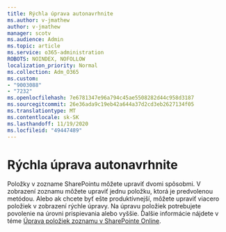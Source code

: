 ```yaml
---
title: Rýchla úprava autonavrhnite
ms.author: v-jmathew
author: v-jmathew
manager: scotv
ms.audience: Admin
ms.topic: article
ms.service: o365-administration
ROBOTS: NOINDEX, NOFOLLOW
localization_priority: Normal
ms.collection: Adm_O365
ms.custom:
- "9003088"
- "7232"
ms.openlocfilehash: 7e6781347e96a794c45ae5508282d44c958d3187
ms.sourcegitcommit: 26e36ada9c19eb42a644a37d2cd3eb2627134f05
ms.translationtype: MT
ms.contentlocale: sk-SK
ms.lasthandoff: 11/19/2020
ms.locfileid: "49447489"
---
```

# <a name="quick-edit-autosuggest"></a>Rýchla úprava autonavrhnite

Položky v zozname SharePointu môžete upraviť dvomi spôsobmi. V zobrazení zoznamu môžete upraviť jednu položku, ktorá je predvolenou metódou. Alebo ak chcete byť ešte produktívnejší, môžete upraviť viacero položiek v zobrazení rýchle úpravy. Na úpravu položiek potrebujete povolenie na úrovni prispievania alebo vyššie. Ďalšie informácie nájdete v téme [Úprava položiek zoznamu v SharePointe Online](https://support.microsoft.com/office/dac1a1c3-a80b-4082-ba57-715cf613d0f7).
